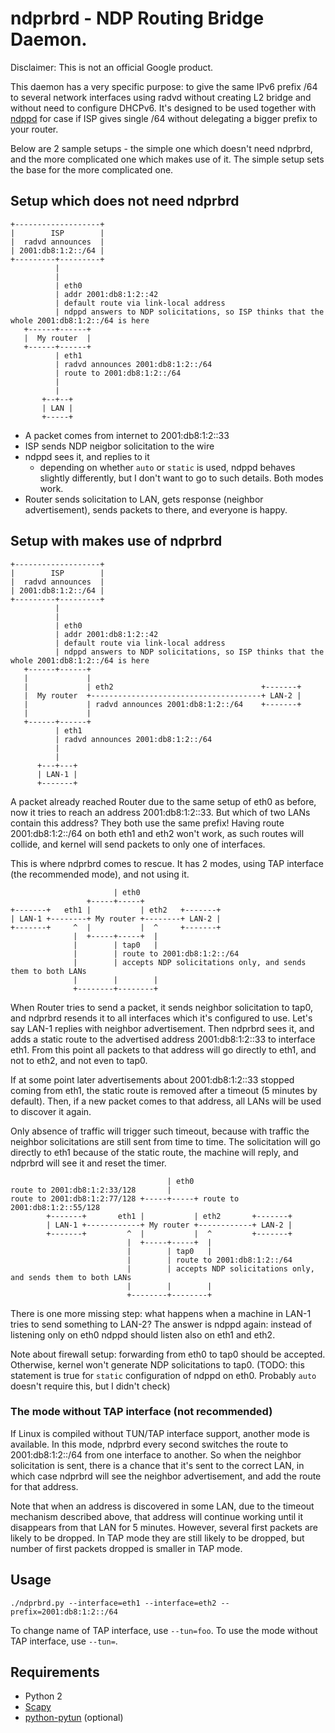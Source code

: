 # ndprbrd - NDP Routing Bridge Daemon.

Disclaimer: This is not an official Google product.

This daemon has a very specific purpose: to give the same IPv6 prefix /64 to several network interfaces using radvd without creating L2 bridge and without need to configure DHCPv6.
It's designed to be used together with [ndppd](https://github.com/DanielAdolfsson/ndppd) for case if ISP gives single /64 without delegating a bigger prefix to your router.

Below are 2 sample setups - the simple one which doesn't need ndprbrd, and the more complicated one which makes use of it.
The simple setup sets the base for the more complicated one.

## Setup which does not need ndprbrd

```
+-------------------+
|        ISP        |
|  radvd announces  |
| 2001:db8:1:2::/64 |
+---------+---------+
          |
          |
          | eth0
          | addr 2001:db8:1:2::42
          | default route via link-local address
          | ndppd answers to NDP solicitations, so ISP thinks that the whole 2001:db8:1:2::/64 is here
   +------+------+
   |  My router  |
   +------+------+
          | eth1
          | radvd announces 2001:db8:1:2::/64
          | route to 2001:db8:1:2::/64
          |
          |
       +--+--+
       | LAN |
       +-----+
```
* A packet comes from internet to 2001:db8:1:2::33
* ISP sends NDP neigbor solicitation to the wire
* ndppd sees it, and replies to it
  * depending on whether `auto` or `static` is used, ndppd behaves slightly differently, but I don't want to go to such details. Both modes work.
* Router sends solicitation to LAN, gets response (neighbor advertisement), sends packets to there, and everyone is happy.

## Setup with makes use of ndprbrd

```
+-------------------+
|        ISP        |
|  radvd announces  |
| 2001:db8:1:2::/64 |
+---------+---------+
          |
          |
          | eth0
          | addr 2001:db8:1:2::42
          | default route via link-local address
          | ndppd answers to NDP solicitations, so ISP thinks that the whole 2001:db8:1:2::/64 is here
   +------+------+
   |             |
   |             | eth2                                 +-------+
   |  My router  +--------------------------------------+ LAN-2 |
   |             | radvd announces 2001:db8:1:2::/64    +-------+
   |             |
   +------+------+
          | eth1
          | radvd announces 2001:db8:1:2::/64
          |
          |
      +---+---+
      | LAN-1 |
      +-------+
```

A packet already reached Router due to the same setup of eth0 as before, now it tries to reach an address 2001:db8:1:2::33.
But which of two LANs contain this address? They both use the same prefix!
Having route 2001:db8:1:2::/64 on both eth1 and eth2 won't work, as such routes will collide, and kernel will send packets to only one of interfaces.

This is where ndprbrd comes to rescue. It has 2 modes, using TAP interface (the recommended mode), and not using it.

```
                       | eth0
                 +-----+-----+
+-------+   eth1 |           | eth2   +-------+
| LAN-1 +--------+ My router +--------+ LAN-2 |
+-------+     ^  |           |  ^     +-------+
              |  +-----+-----+  |
              |        | tap0   |
              |        | route to 2001:db8:1:2::/64
              |        | accepts NDP solicitations only, and sends them to both LANs
              |        |        |
              +--------+--------+
```
When Router tries to send a packet, it sends neighbor solicitation to tap0, and ndprbrd resends it to all interfaces which it's configured to use.
Let's say LAN-1 replies with neighbor advertisement. Then ndprbrd sees it, and adds a static route to the advertised address 2001:db8:1:2::33 to interface eth1.
From this point all packets to that address will go directly to eth1, and not to eth2, and not even to tap0.

If at some point later advertisements about 2001:db8:1:2::33 stopped coming from eth1, the static route is removed after a timeout (5 minutes by default).
Then, if a new packet comes to that address, all LANs will be used to discover it again.

Only absence of traffic will trigger such timeout, because with traffic the neighbor solicitations are still sent from time to time.
The solicitation will go directly to eth1 because of the static route, the machine will reply, and ndprbrd will see it and reset the timer.

```
                                   | eth0
route to 2001:db8:1:2:33/128       |
route to 2001:db8:1:2:77/128 +-----+-----+ route to 2001:db8:1:2::55/128
        +-------+       eth1 |           | eth2       +-------+
        | LAN-1 +------------+ My router +------------+ LAN-2 |
        +-------+         ^  |           |  ^         +-------+
                          |  +-----+-----+  |
                          |        | tap0   |
                          |        | route to 2001:db8:1:2::/64
                          |        | accepts NDP solicitations only, and sends them to both LANs
                          |        |        |
                          +--------+--------+
```

There is one more missing step: what happens when a machine in LAN-1 tries to send something to LAN-2?
The answer is ndppd again: instead of listening only on eth0 ndppd should listen also on eth1 and eth2.

Note about firewall setup: forwarding from eth0 to tap0 should be accepted.
Otherwise, kernel won't generate NDP solicitations to tap0.
(TODO: this statement is true for `static` configuration of ndppd on eth0. Probably `auto` doesn't require this, but I didn't check)

### The mode without TAP interface (not recommended)

If Linux is compiled without TUN/TAP interface support, another mode is available.
In this mode, ndprbrd every second switches the route to 2001:db8:1:2::/64 from one interface to another.
So when the neighbor solicitation is sent, there is a chance that it's sent to the correct LAN, in which case ndprbrd will see the neighbor advertisement, and add the route for that address.

Note that when an address is discovered in some LAN, due to the timeout mechanism described above, that address will continue working until it disappears from that LAN for 5 minutes.
However, several first packets are likely to be dropped.
In TAP mode they are still likely to be dropped, but number of first packets dropped is smaller in TAP mode.

## Usage

`./ndprbrd.py --interface=eth1 --interface=eth2 --prefix=2001:db8:1:2::/64`

To change name of TAP interface, use `--tun=foo`.
To use the mode without TAP interface, use `--tun=`.

## Requirements

* Python 2
* [Scapy](https://pypi.python.org/pypi/scapy)
* [python-pytun](https://pypi.python.org/pypi/python-pytun) (optional)
